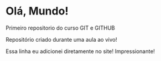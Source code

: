 # Olá, Mundo!
Primeiro repositorio do curso GIT e GITHUB

Repositório criado durante uma aula ao vivo!

Essa linha eu adicionei diretamente no site! Impressionante!
